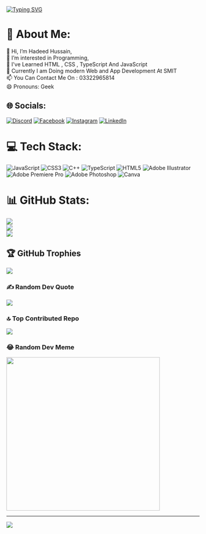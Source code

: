 <a href="https://git.io/typing-svg"><img src="https://readme-typing-svg.demolab.com?font=Fira+Code&pause=1000&width=435&lines=My+Name+Is+Hadeed+Hussain;I+Am+A+Front+End+Developer;Currently+I+am+Learning+Full+Stack+Development" alt="Typing SVG" /></a>


# 💫 About Me:
👋 Hi, I’m Hadeed Hussain,<br>👀 I’m interested in Programming,<br>🌱 I've Learned HTML , CSS , TypeScript And JavaScript<br>💞️ Currently I am Doing modern Web and App Development At SMIT <br>📫 You Can Contact Me On : 03322965814<br>😄 Pronouns: Geek

## 🌐 Socials:
[![Discord](https://img.shields.io/badge/Discord-%237289DA.svg?logo=discord&logoColor=white)](https://discord.gg/https://discord.com/invite/BDsujyfa) [![Facebook](https://img.shields.io/badge/Facebook-%231877F2.svg?logo=Facebook&logoColor=white)](https://facebook.com/hadeed.hussa) [![Instagram](https://img.shields.io/badge/Instagram-%23E4405F.svg?logo=Instagram&logoColor=white)](https://instagram.com/geek_had.eed) [![LinkedIn](https://img.shields.io/badge/LinkedIn-%230077B5.svg?logo=linkedin&logoColor=white)](https://linkedin.com/in/hadeed-hussain) 

# 💻 Tech Stack:
![JavaScript](https://img.shields.io/badge/javascript-%23323330.svg?style=plastic&logo=javascript&logoColor=%23F7DF1E) ![CSS3](https://img.shields.io/badge/css3-%231572B6.svg?style=plastic&logo=css3&logoColor=white) ![C++](https://img.shields.io/badge/c++-%2300599C.svg?style=plastic&logo=c%2B%2B&logoColor=white) ![TypeScript](https://img.shields.io/badge/typescript-%23007ACC.svg?style=plastic&logo=typescript&logoColor=white) ![HTML5](https://img.shields.io/badge/html5-%23E34F26.svg?style=plastic&logo=html5&logoColor=white) ![Adobe Illustrator](https://img.shields.io/badge/adobe%20illustrator-%23FF9A00.svg?style=plastic&logo=adobe%20illustrator&logoColor=white) ![Adobe Premiere Pro](https://img.shields.io/badge/Adobe%20Premiere%20Pro-9999FF.svg?style=plastic&logo=Adobe%20Premiere%20Pro&logoColor=white) ![Adobe Photoshop](https://img.shields.io/badge/adobe%20photoshop-%2331A8FF.svg?style=plastic&logo=adobe%20photoshop&logoColor=white) ![Canva](https://img.shields.io/badge/Canva-%2300C4CC.svg?style=plastic&logo=Canva&logoColor=white)
# 📊 GitHub Stats:
![](https://github-readme-stats.vercel.app/api?username=geek-hadeed&theme=highcontrast&hide_border=false&include_all_commits=true&count_private=false)<br/>
![](https://github-readme-streak-stats.herokuapp.com/?user=geek-hadeed&theme=highcontrast&hide_border=false)<br/>
![](https://github-readme-stats.vercel.app/api/top-langs/?username=geek-hadeed&theme=highcontrast&hide_border=false&include_all_commits=true&count_private=false&layout=compact)

## 🏆 GitHub Trophies
![](https://github-profile-trophy.vercel.app/?username=geek-hadeed&theme=monokai&no-frame=false&no-bg=true&margin-w=4)

### ✍️ Random Dev Quote
![](https://quotes-github-readme.vercel.app/api?type=horizontal&theme=merko)

### 🔝 Top Contributed Repo
![](https://github-contributor-stats.vercel.app/api?username=geek-hadeed&limit=5&theme=dark&combine_all_yearly_contributions=true)

### 😂 Random Dev Meme
<img src='https://randommeme-five.vercel.app/' style="height: 400px;"/>

---
[![](https://visitcount.itsvg.in/api?id=geek-hadeed&icon=2&color=1)](https://visitcount.itsvg.in)

<!-- Proudly created with GPRM ( https://gprm.itsvg.in ) -->
